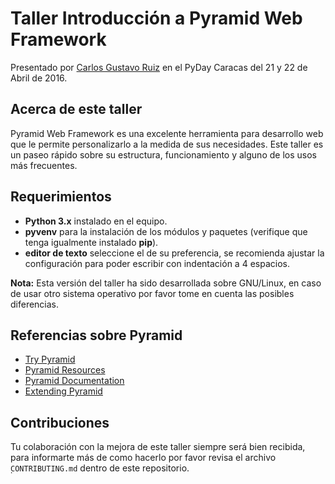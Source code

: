 # Taller Introducción a Pyramid Web Framework

Presentado por [Carlos Gustavo Ruiz](https://twitter.com/atmantree) en el PyDay
Caracas del 21 y 22 de Abril de 2016.

## Acerca de este taller

Pyramid Web Framework es una excelente herramienta para desarrollo web que le
permite personalizarlo a la medida de sus necesidades. Este taller es un paseo
rápido sobre su estructura, funcionamiento y alguno de los usos más frecuentes.

## Requerimientos

* __Python 3.x__ instalado en el equipo.
* __pyvenv__ para la instalación de los módulos y paquetes (verifique que tenga
  igualmente instalado __pip__).
* __editor de texto__ seleccione el de su preferencia, se recomienda ajustar la
  configuración para poder escribir con indentación a 4 espacios.

__Nota:__ Esta versión del taller ha sido desarrollada sobre GNU/Linux, en caso
de usar otro sistema operativo por favor tome en cuenta las posibles
diferencias.

## Referencias sobre Pyramid

* [Try Pyramid](https://trypyramid.com/)
* [Pyramid Resources](https://trypyramid.com/resources.html)
* [Pyramid Documentation](http://docs.pylonsproject.org/projects/pyramid/en/latest/)
* [Extending Pyramid](https://trypyramid.com/resources-extending-pyramid.html)

## Contribuciones

Tu colaboración con la mejora de este taller siempre será bien recibida, para
informarte más de como hacerlo por favor revisa el archivo ̣`CONTRIBUTING.md`
dentro de este repositorio.
